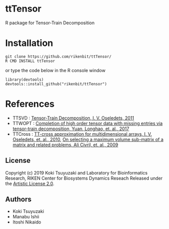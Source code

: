 # ttTensor
R package for Tensor-Train Decomposition

Installation
======
~~~~
git clone https://github.com/rikenbit/ttTensor/
R CMD INSTALL ttTensor
~~~~
or type the code below in the R console window
~~~~
library(devtools)
devtools::install_github("rikenbit/ttTensor")
~~~~

References
======
- TTSVD : [Tensor-Train Decomposition, I. V. Oseledets, 2011](https://epubs.siam.org/doi/10.1137/090752286)
- TTWOPT : [Completion of high order tensor data with missing entries via tensor-train decomposition, Yuan, Longhao, et. al., 2017](https://arxiv.org/abs/1709.02641)
- TTCross : [TT-cross approximation for multidimensional arrays, I. V. Oseledets, et. al., 2010](https://www.sciencedirect.com/science/article/pii/S0024379509003747), [On selecting a maximum volume sub-matrix of a matrix and related problems, Ali Civril, et. al., 2009](https://www.sciencedirect.com/science/article/pii/S0304397509004101)

## License
Copyright (c) 2019 Koki Tsuyuzaki and Laboratory for Bioinformatics Research, RIKEN Center for Biosystems Dynamics Reseach
Released under the [Artistic License 2.0](https://www.perlfoundation.org/artistic-license-20.html).

## Authors
- Koki Tsuyuzaki
- Manabu Ishii
- Itoshi Nikaido

